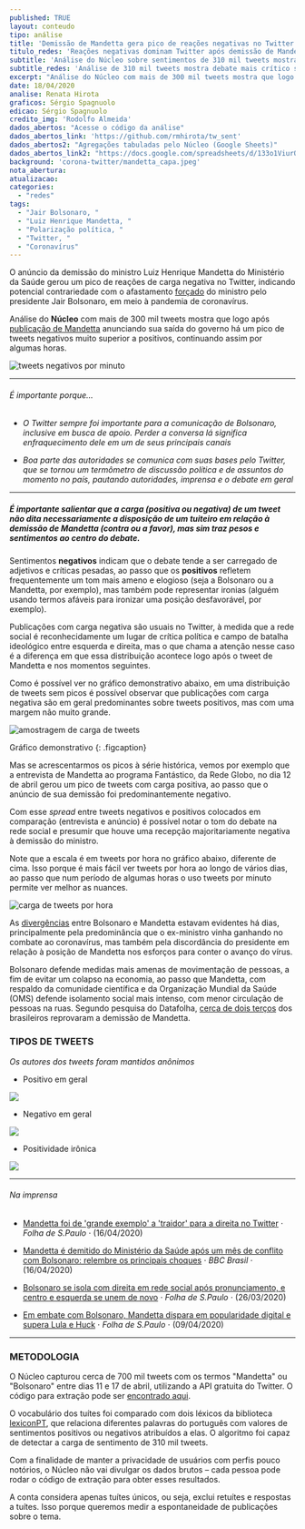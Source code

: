 ```yaml
---
published: TRUE
layout: conteudo
tipo: análise
title: 'Demissão de Mandetta gera pico de reações negativas no Twitter'
titulo_redes: 'Reações negativas dominam Twitter após demissão de Mandetta'
subtitle: 'Análise do Núcleo sobre sentimentos de 310 mil tweets mostra debate mais crítico acerca de saída forçada de ministro'
subtitle_redes: 'Análise de 310 mil tweets mostra debate mais crítico sobre de saída forçada de ministro'
excerpt: "Análise do Núcleo com mais de 300 mil tweets mostra que logo após publicação de Mandetta anunciando sua saída do governo há um pico de tweets negativos muito superior a positivos, continuando assim por algumas horas."
date: 18/04/2020
analise: Renata Hirota
graficos: Sérgio Spagnuolo
edicao: Sérgio Spagnuolo
credito_img: 'Rodolfo Almeida'
dados_abertos: "Acesse o código da análise"
dados_abertos_link: 'https://github.com/rmhirota/tw_sent'
dados_abertos2: "Agregações tabuladas pelo Núcleo (Google Sheets)"
dados_abertos_link2: "https://docs.google.com/spreadsheets/d/133o1ViurOcQUIiE21l2lMRCCEvvp6W_tCxya6hiioFY/edit?usp=sharing"
background: 'corona-twitter/mandetta_capa.jpeg'
nota_abertura:
atualizacao:
categories:
  - "redes"
tags:
  - "Jair Bolsonaro, "
  - "Luiz Henrique Mandetta, "
  - "Polarização política, "
  - "Twitter, "
  - "Coronavírus"
---
```


O anúncio da demissão do ministro Luiz Henrique Mandetta do Ministério da Saúde gerou um pico de reações de carga negativa no Twitter, indicando potencial contrariedade com o afastamento [forçado](https://brasil.elpais.com/sociedade/2020-04-16/mandetta-e-demitido-por-bolsonaro.html) do ministro pelo presidente Jair Bolsonaro, em meio à pandemia de coronavírus.

Análise do **Núcleo** com mais de 300 mil tweets mostra que logo após [publicação de Mandetta](https://twitter.com/lhmandetta/status/1250865863755997189) anunciando sua saída do governo há um pico de tweets negativos muito superior a positivos, continuando assim por algumas horas.

![tweets negativos por minuto](../img/corona-twitter/mandetta_tweets_negativos_minutos.png)

---

###### É importante porque...

- *O Twitter sempre foi importante para a comunicação de Bolsonaro, inclusive em busca de apoio. Perder a conversa lá significa enfraquecimento dele em um de seus principais canais*

- *Boa parte das autoridades se comunica com suas bases pelo Twitter, que se tornou um termômetro de discussão política e de assuntos do momento no país, pautando autoridades, imprensa e o debate em geral*


---

##### É importante salientar que a carga (**positiva** ou **negativa**) de um tweet não dita necessariamente a disposição de um tuiteiro em relação à demissão de Mandetta (contra ou a favor), mas sim traz pesos e sentimentos ao centro do debate.

Sentimentos **negativos** indicam que o debate tende a ser carregado de adjetivos e críticas pesadas, ao passo que os **positivos** refletem frequentemente um tom mais ameno e elogioso (seja a Bolsonaro ou a Mandetta, por exemplo), mas também pode representar ironias (alguém usando termos afáveis para ironizar uma posição desfavorável, por exemplo).

Publicações com carga negativa são usuais no Twitter, à medida que a rede social é reconhecidamente um lugar de crítica política e campo de batalha ideológico entre esquerda e direita, mas o que chama a atenção nesse caso é a diferença em que essa distribuição acontece logo após o tweet de Mandetta e nos momentos seguintes.

Como é possível ver no gráfico demonstrativo abaixo, em uma distribuição de tweets sem picos é possível observar que publicações com carga negativa são em geral predominantes sobre tweets positivos, mas com uma margem não muito grande.

![amostragem de carga de tweets](../img/corona-twitter/mandetta_amostragem_usual.png)

Gráfico demonstrativo
{: .figcaption}

Mas se acrescentarmos os picos à série histórica, vemos por exemplo que a entrevista de Mandetta ao programa Fantástico, da Rede Globo, no dia 12 de abril gerou um pico de tweets com carga positiva, ao passo que o anúncio de sua demissão foi predominantemente negativo.

Com esse *spread* entre tweets negativos e positivos colocados em comparação (entrevista e anúncio) é possível notar o tom do debate na rede social e presumir que houve uma recepção majoritariamente negativa à demissão do ministro.

Note que a escala é em tweets por hora no gráfico abaixo, diferente de cima. Isso porque é mais fácil ver tweets por hora ao longo de vários dias, ao passo que num período de algumas horas o uso tweets por minuto permite ver melhor as nuances.

![carga de tweets por hora](../img/corona-twitter/mandetta_porhora_demit.png)

As [divergências](https://oglobo.globo.com/brasil/bolsonaro-diz-que-divergencia-com-mandetta-cada-vez-mais-se-tornava-uma-realidade-1-24376367) entre Bolsonaro e Mandetta estavam evidentes há dias, principalmente pela predominância que o ex-ministro vinha ganhando no combate ao coronavírus, mas também pela discordância do presidente em relação à posição de Mandetta nos esforços para conter o avanço do vírus.

Bolsonaro defende medidas mais amenas de movimentação de pessoas, a fim de evitar um colapso na economia, ao passo que Mandetta, com respaldo da comunidade científica e da Organização Mundial da Saúde (OMS) defende isolamento social mais intenso, com menor circulação de pessoas na ruas. Segundo pesquisa do Datafolha, [cerca de dois terços](https://www1.folha.uol.com.br/poder/2020/04/demissao-de-mandetta-por-bolsonaro-e-reprovada-por-64-diz-datafolha.shtml) dos brasileiros reprovaram a demissão de Mandetta.

### TIPOS DE TWEETS

_Os autores dos tweets foram mantidos anônimos_


- Positivo em geral

![](../img/corona-twitter/mandetta_positivo_geral.png)

- Negativo em geral

![](../img/corona-twitter/mandetta_negativo_geral.png)

- Positividade irônica

![](../img/corona-twitter/mandetta_positivo_ironico.png)

---

###### Na imprensa

* [Mandetta foi de 'grande exemplo' a 'traidor' para a direita no Twitter](https://www1.folha.uol.com.br/poder/2020/04/mandetta-foi-de-grande-exemplo-a-traidor-para-a-direita-no-twitter.shtml) &sdot; *Folha de S.Paulo* &sdot; (16/04/2020)

* [Mandetta é demitido do Ministério da Saúde após um mês de conflito com Bolsonaro: relembre os principais choques](https://www.bbc.com/portuguese/internacional-52316728) &sdot; *BBC Brasil* &sdot; (16/04/2020)

* [Bolsonaro se isola com direita em rede social após pronunciamento, e centro e esquerda se unem de novo](https://www1.folha.uol.com.br/poder/2020/03/bolsonaro-se-isola-com-direita-apos-discurso-e-centro-e-esquerda-se-unem-de-novo.shtml) &sdot; *Folha de S.Paulo* &sdot; (26/03/2020)

* [Em embate com Bolsonaro, Mandetta dispara em popularidade digital e supera Lula e Huck](https://www1.folha.uol.com.br/poder/2020/04/em-embate-com-bolsonaro-mandetta-dispara-em-popularidade-digital-e-supera-lula-e-huck.shtml) &sdot; *Folha de S.Paulo* &sdot; (09/04/2020)

---

### METODOLOGIA

O Núcleo capturou cerca de 700 mil tweets com os termos "Mandetta" ou "Bolsonaro" entre dias 11 e 17 de abril, utilizando a API gratuita do Twitter. O código para extração pode ser [encontrado aqui](https://gist.github.com/voltdatalab/a342c1179284deafa5c508dad33373f5).

O vocabulário dos tuítes foi comparado com dois léxicos da biblioteca [lexiconPT](https://cran.r-project.org/web/packages/lexiconPT/lexiconPT.pdf), que relaciona diferentes palavras do português com valores de sentimentos positivos ou negativos atribuídos a elas. O algoritmo foi capaz de detectar a carga de sentimento de 310 mil tweets.

Com a finalidade de manter a privacidade de usuários com perfis pouco notórios, o Núcleo não vai divulgar os dados brutos – cada pessoa pode rodar o código de extração para obter esses resultados.

A conta considera apenas tuítes únicos, ou seja, exclui retuítes e respostas a tuítes. Isso porque queremos medir a espontaneidade de publicações sobre o tema.
